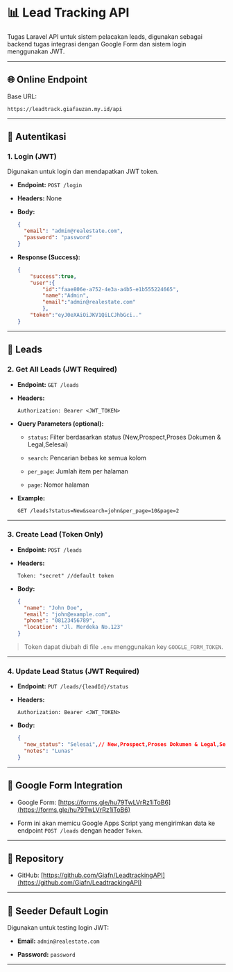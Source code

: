 
# 📊 Lead Tracking API

Tugas Laravel API untuk sistem pelacakan leads, digunakan sebagai backend tugas integrasi dengan Google Form dan sistem login menggunakan JWT.

----------

## 🌐 Online Endpoint

Base URL:

```
https://leadtrack.giafauzan.my.id/api

```

----------

## 🔐 Autentikasi

### 1. Login (JWT)

Digunakan untuk login dan mendapatkan JWT token.

-   **Endpoint:** `POST /login`
    
-   **Headers:** None
    
-   **Body:**
    
    ```json
    {
      "email": "admin@realestate.com",
      "password": "password"
    }
    
    ```
    
-   **Response (Success):**
    
    ```json
    {
	    "success":true,
	    "user":{
		    "id":"faae806e-a752-4e3a-a4b5-e1b555224665",
			"name":"Admin",
			"email":"admin@realestate.com"
			},
		"token":"eyJ0eXAiOiJKV1QiLCJhbGci.."
	}
    
    ```
    

----------

## 📅 Leads

### 2. Get All Leads (JWT Required)

-   **Endpoint:** `GET /leads`
    
-   **Headers:**
    
    ```
    Authorization: Bearer <JWT_TOKEN>
    
    ```
    
-   **Query Parameters (optional):**
    
    -   `status`: Filter berdasarkan status (New,Prospect,Proses Dokumen & Legal,Selesai)
        
    -   `search`: Pencarian bebas ke semua kolom
        
    -   `per_page`: Jumlah item per halaman
        
    -   `page`: Nomor halaman
        
-   **Example:**
    
    ```
    GET /leads?status=New&search=john&per_page=10&page=2
    
    ```
    

----------

### 3. Create Lead (Token Only)

-   **Endpoint:** `POST /leads`
    
-   **Headers:**
    
    ```
    Token: "secret" //default token
    
    ```
    
-   **Body:**
    
    ```json
    {
      "name": "John Doe",
      "email": "john@example.com",
      "phone": "08123456789",
      "location": "Jl. Merdeka No.123"
    }
    
    ```
    

> Token dapat diubah di file `.env` menggunakan key `GOOGLE_FORM_TOKEN`.

----------

### 4. Update Lead Status (JWT Required)

-   **Endpoint:** `PUT /leads/{leadId}/status`
    
-   **Headers:**
    
    ```
    Authorization: Bearer <JWT_TOKEN>
    
    ```
    
-   **Body:**
    
    ```json
    {
      "new_status": "Selesai",// New,Prospect,Proses Dokumen & Legal,Selesai
      "notes": "Lunas"
    }
    
    ```
    

----------

## 📄 Google Form Integration

-   Google Form: [https://forms.gle/hu79TwLVrRz1iToB6](https://forms.gle/hu79TwLVrRz1iToB6)
    
-   Form ini akan memicu Google Apps Script yang mengirimkan data ke endpoint `POST /leads` dengan header `Token`.
    

----------

## 🚀 Repository

-   GitHub: [https://github.com/Giafn/LeadtrackingAPI](https://github.com/Giafn/LeadtrackingAPI)
    

----------

## 🔧 Seeder Default Login

Digunakan untuk testing login JWT:

-   **Email:** `admin@realestate.com`
    
-   **Password:** `password`
    

----------